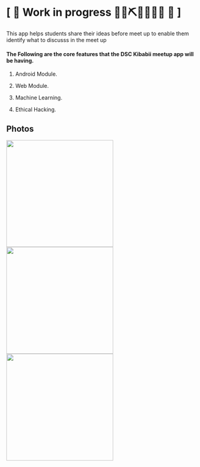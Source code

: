 # \[ 🚧 Work in progress 👷‍♀️⛏👷🔧️👷🔧 🚧 \] 

This app helps students share their ideas before meet up to enable them identify what to discusss in the meet up

#### The Following are the core features that the DSC Kibabii meetup app will be having.

  1. Android Module.

  2. Web Module.

  3. Machine Learning.

  4. Ethical Hacking.

## Photos

<img src="https://github.com/jamesnyakush/DSC_KIBABII_UNIVERSITY/blob/core/photos/1.jpeg" width="280"/>   <img src="https://github.com/jamesnyakush/DSC_KIBABII_UNIVERSITY/blob/core/photos/2.jpeg" width="280"/>   <img src="https://github.com/jamesnyakush/DSC_KIBABII_UNIVERSITY/blob/core/photos/3.jpeg" width="280"/>




  
  
 
